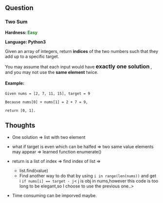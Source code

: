 ## Question

### Two Sum 

__Hardness: <font color=#22822>Easy</font>__

__Language: Python3__

Given an array of integers, return **indices** of the two numbers such that they add up to a specific target.

You may assume that each input would have __<font size=4>exactly one solution</font>__ , and you may not use the **same element** twice.

#### Example:


    Given nums = [2, 7, 11, 15], target = 9

    Because nums[0] + nums[1] = 2 + 7 = 9,

    return [0, 1].


## Thoughts
* One solution => list with two element

* what if target is even which can be halfed  => two same value elements may appear => learned function enumerate()

* return is a list of index => find index of list  => 
    * list.find(value) 
    * Find another way to do that by using `i in range(len(nums))` and get i `if nums[i] == target - j`< j is obj in nums,however this code is too long to be elegant,so I choose to use the previous one..>

* Time consuming can be imporved maybe.